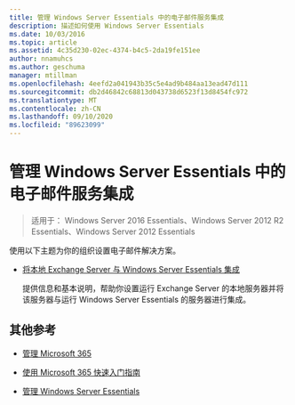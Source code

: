 ```yaml
---
title: 管理 Windows Server Essentials 中的电子邮件服务集成
description: 描述如何使用 Windows Server Essentials
ms.date: 10/03/2016
ms.topic: article
ms.assetid: 4c35d230-02ec-4374-b4c5-2da19fe151ee
author: nnamuhcs
ms.author: geschuma
manager: mtillman
ms.openlocfilehash: 4eefd2a041943b35c5e4ad9b484aa13ead47d111
ms.sourcegitcommit: db2d46842c68813d043738d6523f13d8454fc972
ms.translationtype: MT
ms.contentlocale: zh-CN
ms.lasthandoff: 09/10/2020
ms.locfileid: "89623099"
---
```

# <a name="manage-email-service-integration-in-windows-server-essentials"></a>管理 Windows Server Essentials 中的电子邮件服务集成

>适用于： Windows Server 2016 Essentials、Windows Server 2012 R2 Essentials、Windows Server 2012 Essentials

使用以下主题为你的组织设置电子邮件解决方案。

-   [将本地 Exchange Server 与 Windows Server Essentials 集成](Integrate-an-On-Premises-Exchange-Server-with-Windows-Server-Essentials.md)

     提供信息和基本说明，帮助你设置运行 Exchange Server 的本地服务器并将该服务器与运行 Windows Server Essentials 的服务器进行集成。

## <a name="additional-references"></a>其他参考

-   [管理 Microsoft 365](Manage-Office-365-in-Windows-Server-Essentials.md)

-   [使用 Microsoft 365 快速入门指南](../use/Quick-Start-Guide-to-Using-Microsoft-Office-365-with-Windows-Server-Essentials.md)

-   [管理 Windows Server Essentials](Manage-Windows-Server-Essentials.md)